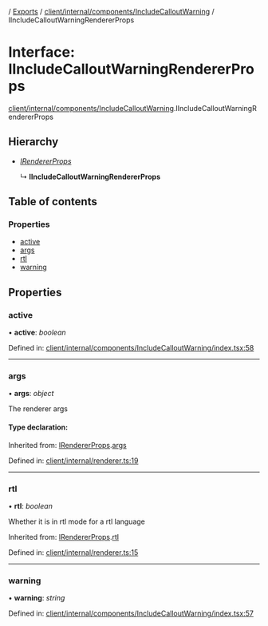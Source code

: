[](../README.md) / [Exports](../modules.md) / [client/internal/components/IncludeCalloutWarning](../modules/client_internal_components_includecalloutwarning.md) / IIncludeCalloutWarningRendererProps

# Interface: IIncludeCalloutWarningRendererProps

[client/internal/components/IncludeCalloutWarning](../modules/client_internal_components_includecalloutwarning.md).IIncludeCalloutWarningRendererProps

## Hierarchy

* [*IRendererProps*](client_internal_renderer.irendererprops.md)

  ↳ **IIncludeCalloutWarningRendererProps**

## Table of contents

### Properties

- [active](client_internal_components_includecalloutwarning.iincludecalloutwarningrendererprops.md#active)
- [args](client_internal_components_includecalloutwarning.iincludecalloutwarningrendererprops.md#args)
- [rtl](client_internal_components_includecalloutwarning.iincludecalloutwarningrendererprops.md#rtl)
- [warning](client_internal_components_includecalloutwarning.iincludecalloutwarningrendererprops.md#warning)

## Properties

### active

• **active**: *boolean*

Defined in: [client/internal/components/IncludeCalloutWarning/index.tsx:58](https://github.com/onzag/itemize/blob/5fcde7cf/client/internal/components/IncludeCalloutWarning/index.tsx#L58)

___

### args

• **args**: *object*

The renderer args

#### Type declaration:

Inherited from: [IRendererProps](client_internal_renderer.irendererprops.md).[args](client_internal_renderer.irendererprops.md#args)

Defined in: [client/internal/renderer.ts:19](https://github.com/onzag/itemize/blob/5fcde7cf/client/internal/renderer.ts#L19)

___

### rtl

• **rtl**: *boolean*

Whether it is in rtl mode for a rtl language

Inherited from: [IRendererProps](client_internal_renderer.irendererprops.md).[rtl](client_internal_renderer.irendererprops.md#rtl)

Defined in: [client/internal/renderer.ts:15](https://github.com/onzag/itemize/blob/5fcde7cf/client/internal/renderer.ts#L15)

___

### warning

• **warning**: *string*

Defined in: [client/internal/components/IncludeCalloutWarning/index.tsx:57](https://github.com/onzag/itemize/blob/5fcde7cf/client/internal/components/IncludeCalloutWarning/index.tsx#L57)
